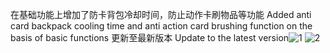 在基础功能上增加了防卡背包冷却时间，防止动作卡刷物品等功能
﻿Added anti card backpack cooling time and anti action card brushing function on the basis of basic functions
更新至最新版本
Update to the latest version![1](https://github.com/user-attachments/assets/3a4ef4d3-c3a6-49f2-8088-4c30a5a3ce62)
![2](https://github.com/user-attachments/assets/cf098fd6-b649-43d2-a195-26f63c26c11b)
